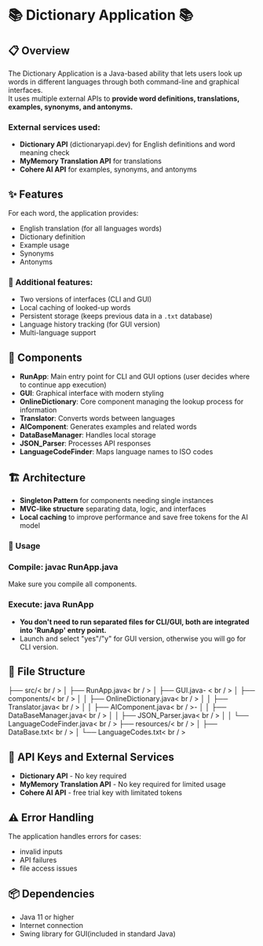 # 📚 Dictionary Application 📚

## 📋 Overview
The Dictionary Application is a Java-based ability that lets users look up words in different languages through both command-line and graphical interfaces.  
It uses multiple external APIs to **provide word definitions, translations, examples, synonyms, and antonyms.**

### External services used:
- **Dictionary API** (dictionaryapi.dev) for English definitions and word meaning check
- **MyMemory Translation API** for translations
- **Cohere AI API** for examples, synonyms, and antonyms

## ✨ Features
For each word, the application provides:
- English translation (for all languages words)
- Dictionary definition
- Example usage
- Synonyms
- Antonyms

### 📝 Additional features:
- Two versions of interfaces (CLI and GUI)
- Local caching of looked-up words
- Persistent storage (keeps previous data in a `.txt` database)
- Language history tracking (for GUI version)
- Multi-language support

## 🧩 Components
- **RunApp**: Main entry point for CLI and GUI options (user decides where to continue app execution)
- **GUI**: Graphical interface with modern styling
- **OnlineDictionary**: Core component managing the lookup process for information
- **Translator**: Converts words between languages
- **AIComponent**: Generates examples and related words
- **DataBaseManager**: Handles local storage
- **JSON_Parser**: Processes API responses
- **LanguageCodeFinder**: Maps language names to ISO codes

## 🏗️ Architecture
- **Singleton Pattern** for components needing single instances
- **MVC-like structure** separating data, logic, and interfaces
- **Local caching** to improve performance and save free tokens for the AI model

### 🚀 Usage
### Compile: javac RunApp.java  
Make sure you compile all components. 

### Execute: java RunApp
- **You don't need to run separated files for CLI/GUI, both are integrated into 'RunApp' entry point.**
- Launch and select "yes"/"y" for GUI version, otherwise you will go for CLI version.


## 📁 File Structure

├── src/< br / >
│   ├── RunApp.java< br / >
│   ├── GUI.java- < br / >
│   ├── components/< br / >
│   │   ├── OnlineDictionary.java< br / >
│   │   ├── Translator.java< br / >
│   │   ├── AIComponent.java< br / >- │   │   ├── DataBaseManager.java< br / >
│   │   ├── JSON_Parser.java< br / >
│   │   └── LanguageCodeFinder.java< br / >
├── resources/< br / >
│   ├── DataBase.txt< br / >
│   └── LanguageCodes.txt< br / >


## 🔑 API Keys and External Services
- **Dictionary API** - No key required
- **MyMemory Translation API** - No key required for limited usage
- **Cohere AI API** - free trial key with limitated tokens

## ⚠️ Error Handling
The application handles errors for cases:  
- invalid inputs
- API failures
- file access issues

## 📦 Dependencies
- Java 11 or higher
- Internet connection
- Swing library for GUI(included in standard Java)